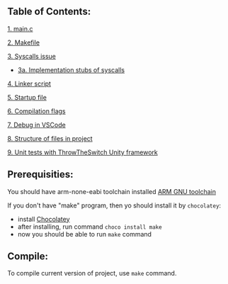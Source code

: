

## Table of Contents:
[1. main.c](Chapters/1.%20main.c%20file.md)

[2. Makefile](Chapters/2.%20Makefile.md)

[3. Syscalls issue](Chapters/3.%20Syscalls%20issue.md)
- [3a. Implementation stubs of syscalls](Chapters/3a.%20Implementation%20stubs%20of%20syscalls.md)

[4. Linker script](Chapters/4.%20Linker%20script.md)

[5. Startup file](Chapters/5.%20Startup%20file.md)

[6. Compilation flags](Chapters/6.%20Compilation%20flags.md)

[7. Debug in VSCode](Chapters/7.%20Debug%20in%20VSCode.md)

[8. Structure of files in project](Chapters/8.%20Files%20structure%20in%20project.md)

[9. Unit tests with ThrowTheSwitch Unity framework](Chapters/9.%20Unit%20tests%20with%20Unity.md)

## Prerequisities:
You should have arm-none-eabi toolchain installed [ARM GNU toolchain](https://developer.arm.com/downloads/-/gnu-rm)

If you don't have "make" program, then yo should install it by `chocolatey`:
- install [Chocolatey](https://chocolatey.org/install)
- after installing, run command `choco install make`
- now you should be able to run `make` command

## Compile:
To compile current version of project, use `make` command.
